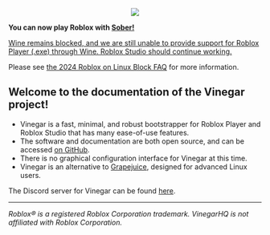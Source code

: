 <p align="center">
  <img style="max-width: 30%" src="/favicon.svg">
</p>

<div class="warning">
<b>You can now play Roblox with <a href=https://sober.vinegarhq.org)>Sober!</a></b>
  
<u>Wine remains blocked, and we are still unable to provide support for Roblox Player (.exe) through Wine. Roblox Studio should continue working.</u>

Please see [the 2024 Roblox on Linux Block FAQ](/Home/rol_faq.md) for more information.
</div>


## Welcome to the documentation of the Vinegar project!

- Vinegar is a fast, minimal, and robust bootstrapper for Roblox Player and Roblox Studio that has many ease-of-use features.
- The software and documentation are both open source, and can be accessed [on GitHub](https://github.com/vinegarhq).
- There is no graphical configuration interface for Vinegar at this time.
- Vinegar is an alternative to [Grapejuice](https://brinkervii.gitlab.io/grapejuice/), designed for advanced Linux users.

The Discord server for Vinegar can be found [here](https://discord.gg/dzdzZ6Pps2).

---

_Roblox® is a registered Roblox Corporation trademark. VinegarHQ is not affiliated with Roblox Corporation._
